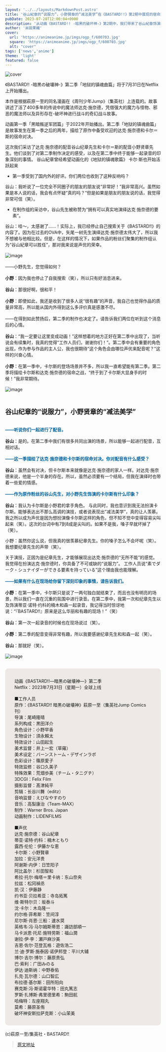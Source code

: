 ```yaml
---
layout: '../../layouts/MarkdownPost.astro'
title: '谷山紀章的“说服力”，小野賢章的“减法美学”在《BASTARD!!》第2期中展现的宿命对决中的思考【访谈】'
pubDate: 2023-07-28T12:00:04+0900
description: '从动画《BASTARD!! -暗黑的破坏神-》第2期中，我们带来了谷山紀章饰演的达克·施奈德和小野賢章饰演的卡尔·斯的对谈访谈。'
author: '米田果織'
cover:
  url: 'https://animeanime.jp/imgs/ogp_f/600703.jpg'
  square: 'https://animeanime.jp/imgs/ogp_f/600703.jpg'
  alt: "cover"
tags: ['news','anime']
theme: 'light'
featured: false
---
```


![cover](https://animeanime.jp/imgs/ogp_f/600703.jpg)

《BASTARD!! -暗黒の破壊神-》第二季「地狱的镇魂曲篇」将于7月31日在Netflix上开始播出。

本作是根据萩原一至的同名漫画在《周刊少年Jump》（集英社）上连载的。故事讲述了活了400多年的传说中的魔法师达克·施奈德，凭借强大的魔力与怪物、邪恶的魔法师以及异形存在-破坏神进行战斗的奇幻战斗故事。

动画第一季「黑暗叛逆军团篇」于2022年开始播出。第二季「地狱的镇魂曲篇」是故事发生在第一季之后的两年，描绘了原作中备受欢迎的达克·施奈德和卡尔＝斯的宿命对决。

这次我们采访了达克·施奈德的配音谷山纪章先生和卡尔＝斯的配音小野贤章先生。他们谈到了对第二季制作决定的感受，以及在第二季中终于能够一起录音的印象深刻的事情。
谷山紀章曾经希望动画化的《地狱的镇魂歌篇》 卡尔·斯也开始活跃起来

- 第一季受到了国内外的好评。你们两位也收到了这种反响吗？

谷山：我听说了一位完全不同圈子的朋友的朋友说“非常好！”我非常高兴。虽然如果是本人说的话，我会有点怀疑“真的吗？”但是如果是朋友的朋友说的话，我觉得非常可信（笑）。

- 在制作组的采访中，谷山先生被称赞为“拥有可以真实地演绎达克·施奈德的要素”。

谷山：哇～，太感谢了……！实际上，我已经停止自己搜索关于《BASTARD!!》的内容了。因为在过去的OVA中，矢尾一树先生演绎达克·施奈德太伟大了，所以我不想被与他相比较。但是，在这样的情况下，如果作品的粉丝们聚集的制作组认为“谷山紀章可以胜任”，那对我来说是声优的荣幸。
<br><br>![image](https://animeanime.jp/imgs/zoom/600705.jpg)<br><br>――小野先生，您觉得如何？<br><br><b>小野</b>：因为我也停止了自我搜索（笑），所以只有好消息进来。 <br><br><b>谷山</b>：那很好啊，很和平！<br><br><b>小野</b>：即使如此，我还是收到了很多人说“很有趣”的声音，我自己也觉得作品的质量非常高，所以能从国内外得到这么多评价真是感激不尽。<br><br>――在得到如此赞扬后，第二季的制作也决定了。请告诉我们两位在听到这个消息后的心情。<br><br><b>谷山</b>：“我一定要让这里变成动画！”这样想着的地方正好在第二季中出现了，当听说会有续集时，我真的觉得“工作人员们，谢谢你们！”。第二季中会有重要的角色出现，作为参与作品的主人公，我也很期待“这个角色会由哪位声优来配音呢？”这样的兴奋心情。<br><br><b>小野</b>：在第一季中，卡尔斯的登场场景并不多，所以我一直希望能有第二季。第二季将描绘卡尔斯和达克·施奈德的宿命之战，“终于到了卡尔斯大显身手的时候！”我非常期待。
<br><br>![image](https://animeanime.jp/imgs/zoom/600706.jpg)<br><br><h2 class="title02" style="border-color:#0094f1">谷山纪章的“说服力”，小野贤章的“减法美学”</h2><br><span style="font-weight:bold; color:#00619d;">——听说你们一起进行了配音。</span><br><br><b>谷山</b>：是的。在第二季中我们有很多共同出演的场景，所以能够一起进行配音，互相对话。<br><br><span style="font-weight:bold; color:#00619d;">——这一季描绘了达克·施奈德和卡尔斯的宿命对决。你对配音有什么感受？</span><br><br><b>谷山</b>：虽然会有对决，但卡尔斯本来就像是达克·施奈德的家人一样。对达克·施奈德来说，他是一个半身的存在。所以，虽然必须要有一个结局，但我在演绎时也带着一些爱的情感。<br><br><span style="font-weight:bold; color:#00619d;">——作为原作粉丝的谷山先生，对小野先生饰演的卡尔斯有什么印象？</span><br><br><b>谷山</b>：我认为卡尔斯是小野君的拿手角色。
与此同时，我也意识到我无法扮演卡尔斯。能够表达出不那么高调的演技，或者说表现出“减法美学”，真的让人羡慕。我之所以成为声优是因为想扮演像卡尔斯这样的角色，但不知不觉中变得容易尖叫起来（笑）。这次的台词中有7到8成是尖叫的。如果不是我，嗓子早就坏掉了（笑）。

小野：虽然你这么说，但我真的很羡慕纪章先生。你的嗓子怎么不会坏呢（笑）。我想要纪章先生的声带（笑）。

关于演技，正因为是纪章先生，才能够展现出达克·施奈德的“无所不能”的感觉。我觉得在扮演达克·施奈德时，你具备了不可或缺的“说服力”。
工作人员说“素でダーク・シュナイダーができる要素を持っている”这个理由我也能理解。<br><br><span style="font-weight:bold; color:#00619d;">――如果有什么在现场给你留下深刻印象的事情，请告诉我们。</span><br><br><b>小野</b>：在第一季中，卡尔斯只是说了一两句独白就结束了，而且也没有明亮的场景，所以我们一直在沉重的氛围中进行录音。在第二季中，我第一次和纪章先生以及饰演蒂亚·诺特·约科的楠木和森一起录音，我记得当时惊讶地说：“『BASTARD!!』原来是这么华丽和有趣的现场！”（笑）<br><br><b>谷山</b>：第一次一起录音的时候也在现场说过（笑）。<br><br><b>小野</b>：第二季的配音变得非常有趣，所以我要感谢纪章先生和和森一起（笑）。<br><br><b>谷山</b>：那就好（笑）。<br><br>![image](https://animeanime.jp/imgs/zoom/600707.jpg)<br><br><div style="background-color:#eee9e6; border-radius:10px; padding:30px;">动画《BASTARD!!―暗黒の破壊神―》第二季<br>Netflix：2023年7月31日（星期一）全球上线<br><br>■工作人员<br>原作：《BASTARD!! 暗黒の破壊神》萩原一至（集英社Jump Comics刊）<br>导演：尾崎隆晴<br>系列构成：黒田洋介<br>角色设计：小野早香<br>生物设计：須永賴太<br>特效设计：山田起生<br>美术监督：井上一宏（草薙）<br>美术设定：バーンストーム・デザインラボ<br>色彩设计：篠原愛子<br>特效监修：谷口久美子<br>特殊效果：荒畑歩美（チーム・タニグチ）<br>3DCGI：Felix Film<br>摄影监督：髙津純平<br>剪辑：长谷川舞（editz）<br>音响监督：えびなやすのり<br>音乐：高梨康治（Team-MAX）<br>制作：Warner Bros.   Japan<br>动画制作：LIDENFILMS<br><br>■声优<br>达克·施奈德：谷山紀章<br>蒂亚·诺特·约科：楠木ともり<br>露西·伦伦：伊藤かな恵<br>卡尔斯：小野賢章<br>加拉：安元洋贵<br>阿谢斯·内伊：日笠阳子<br>阿比盖尔：杉田智和<br>希拉·托尔·梅塔＝里卡纳：东山奈央<br>拉兹：松冈禎丞<br>凯·汉：伊藤静<br>约书亚·贝拉希亚：寺岛拓篤<br>维·斯特尔贝：坂泰斗<br>沈·卡尔：木岛隆一<br>约尔格·菲希斯：笠间淳<br>尼尔斯·肖恩·三船：速水奨<br>英格韦·冯·马尔姆斯蒂恩：諏訪部順一<br>马卡派恩·托尼·施特劳斯：福山潤<br>谢拉·伊·李：瀬戸麻沙美<br>吉恩·佐尔·范登瓦格：遊佐浩二<br>兰·迪·罗斯·施泰因·诺伊邦登：平川大辅<br>博尔·吉尔·博尔：藤原贵弘<br>巴·索利：广田みのる<br>伊达·迪斯纳：中野泰佑<br>扎克·瓦尔德：山口智広<br>布拉德·基尔斯：田所阳向<br>赛克斯·冯·斯诺霍华特：田丸篤志<br>罗斯·扎博斯·弗里德里希：駒田航<br>哈梅特：左座翔丸<br>莫希：藤原圣侑<br>破坏神安斯拉萨克斯：小山茉美</div><br>(c)萩原一至/集英社・BASTARD!!

>[原文地址](https://animeanime.jp/article/2023/07/28/78883.html)  
